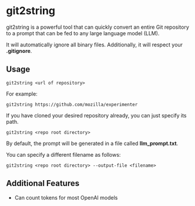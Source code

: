 # git2string
git2string is a powerful tool that can quickly convert an entire Git repository to a prompt that can be fed to any large language model (LLM).

It will automatically ignore all binary files. Additionally, it will respect your **.gitignore**.

## Usage

```
git2string <url of repository>
```

For example:

```
git2string https://github.com/mozilla/experimenter
```

If you have cloned your desired repository already, you can just specify its path.

```
git2string <repo root directory>
```

By default, the prompt will be generated in a file called **llm_prompt.txt**.

You can specify a different filename as follows:

```
git2string <repo root directory> --output-file <filename>
```

## Additional Features

- Can count tokens for most OpenAI models
